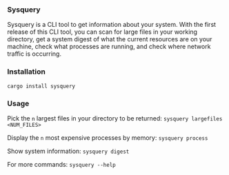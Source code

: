 ### Sysquery

Sysquery is a CLI tool to get information about your system. With the first release of this CLI tool, you can scan for large files in your working directory, get a system digest of what the current resources are on your machine, check what processes are running, and check where network traffic is occurring. 

### Installation

`cargo install sysquery`

### Usage

Pick the `n` largest files in your directory to be returned:
`sysquery largefiles <NUM_FILES>`

Display the `n` most expensive processes by memory: 
`sysquery process`

Show system information: 
`sysquery digest`

For more commands:
`sysquery --help`
